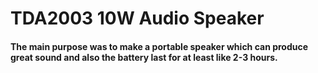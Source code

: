 # TDA2003 10W Audio Speaker
#### The main purpose was to make a portable speaker which can produce great sound and also the battery last for at least like 2-3 hours.

